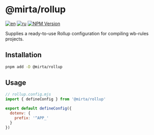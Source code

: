 # @mirta/rollup

[![en](https://img.shields.io/badge/lang-en-olivedrab.svg?style=flat-square)](https://github.com/wb-mirta/core/blob/latest/packages/mirta-rollup/README.md)
[![ru](https://img.shields.io/badge/lang-ru-dimgray.svg?style=flat-square)](https://github.com/wb-mirta/core/blob/latest/packages/mirta-rollup/README.ru.md)
[![NPM Version](https://img.shields.io/npm/v/@mirta/rollup?style=flat-square)](https://npmjs.com/package/@mirta/rollup)

Supplies a ready-to-use Rollup configuration for compiling wb-rules projects.

## Installation
```sh
pnpm add -D @mirta/rollup
```
## Usage
```mjs
// rollup.config.mjs
import { defineConfig } from '@mirta/rollup'

export default defineConfig({
  dotenv: {
    prefix: '^APP_'
  }
})